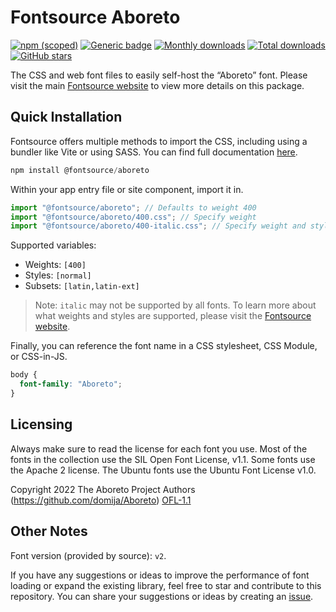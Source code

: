 # Fontsource Aboreto

[![npm (scoped)](https://img.shields.io/npm/v/@fontsource/aboreto?color=brightgreen)](https://www.npmjs.com/package/@fontsource/aboreto) [![Generic badge](https://img.shields.io/badge/fontsource-passing-brightgreen)](https://github.com/fontsource/fontsource) [![Monthly downloads](https://badgen.net/npm/dm/@fontsource/aboreto)](https://github.com/fontsource/fontsource) [![Total downloads](https://badgen.net/npm/dt/@fontsource/aboreto)](https://github.com/fontsource/fontsource) [![GitHub stars](https://img.shields.io/github/stars/fontsource/fontsource.svg?style=social&label=Star)](https://github.com/fontsource/fontsource/stargazers)

The CSS and web font files to easily self-host the “Aboreto” font. Please visit the main [Fontsource website](https://fontsource.org/fonts/aboreto) to view more details on this package.

## Quick Installation

Fontsource offers multiple methods to import the CSS, including using a bundler like Vite or using SASS. You can find full documentation [here](https://fontsource.org/docs/getting-started/introduction).

```javascript
npm install @fontsource/aboreto
```

Within your app entry file or site component, import it in.

```javascript
import "@fontsource/aboreto"; // Defaults to weight 400
import "@fontsource/aboreto/400.css"; // Specify weight
import "@fontsource/aboreto/400-italic.css"; // Specify weight and style
```

Supported variables:
- Weights: `[400]`
- Styles: `[normal]`
- Subsets: `[latin,latin-ext]`

> Note: `italic` may not be supported by all fonts. To learn more about what weights and styles are supported, please visit the [Fontsource website](https://fontsource.org/fonts/aboreto).

Finally, you can reference the font name in a CSS stylesheet, CSS Module, or CSS-in-JS.

```css
body {
  font-family: "Aboreto";
}
```

## Licensing
Always make sure to read the license for each font you use. Most of the fonts in the collection use the SIL Open Font License, v1.1. Some fonts use the Apache 2 license. The Ubuntu fonts use the Ubuntu Font License v1.0.

Copyright 2022 The Aboreto Project Authors (https://github.com/domija/Aboreto)
[OFL-1.1](https://openfontlicense.org)

## Other Notes
Font version (provided by source): `v2`.

If you have any suggestions or ideas to improve the performance of font loading or expand the existing library, feel free to star and contribute to this repository. You can share your suggestions or ideas by creating an [issue](https://github.com/fontsource/fontsource/issues).